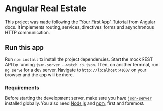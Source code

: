 # Angular Real Estate

This project was made following the ["Your First App" Tutorial](https://angular.io/tutorial/first-app) from Angular docs. It implements routing, services, directives, forms and 
asynchronous HTTP communication. 

## Run this app

Run `npm install` to install the project dependencies. Start the mock REST API by running `json-server --watch db.json`. Then, on another terminal, run `ng serve` for a dev server. Navigate to `http://localhost:4200/` on your browser and the app will be there.

### Requirements

Before starting the development server, make sure you have [`json-server`](https://www.npmjs.com/package/json-server) installed globally. You also need [Node.js](https://nodejs.org/en) and [npm](https://www.npmjs.com/), first and foremost.
